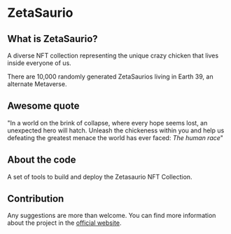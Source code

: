 # ZetaSaurio

## What is ZetaSaurio?

A diverse NFT collection representing the unique crazy chicken that lives inside everyone of us.

There are 10,000 randomly generated ZetaSaurios living in Earth 39, an alternate Metaverse.

## Awesome quote

"In a world on the brink of collapse, where every hope seems lost, an unexpected hero will hatch.
Unleash the chickeness within you and help us defeating the greatest menace the world has ever faced: *The human race*"

## About the code

A set of tools to build and deploy the Zetasaurio NFT Collection.

## Contribution

Any suggestions are more than welcome. You can find more information about the project in the [official website](https://zetasaurio.com).


